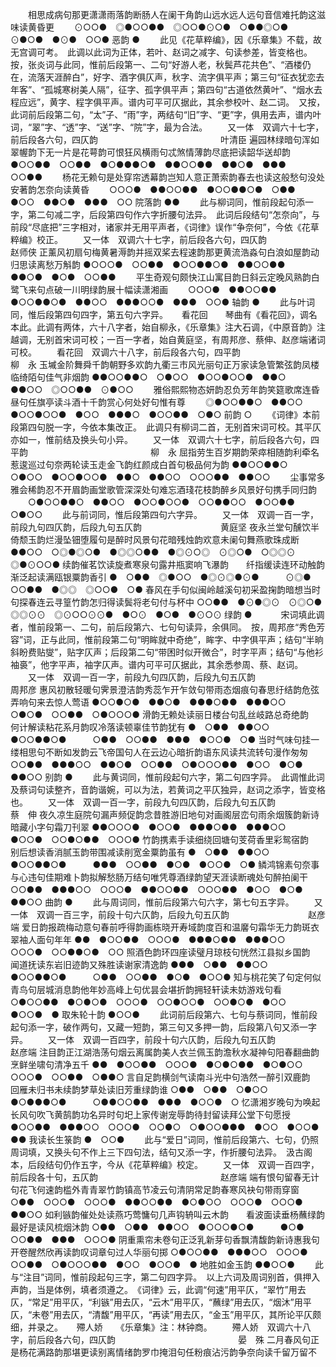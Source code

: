 <!-- { "loadSidebar": true } -->
　　相思成病句那更潇潇雨落韵断肠人在阑干角韵山远水远人远句音信难托韵这滋味读黄昏更
　　⊙○○●　◎●○○●●　◎○○●⊙○●　○●●◎○●　⊙●○●　●⊙●　○○●
恶韵
●
 　　此见《花草粹编》，因《乐章集》不载，故无宫调可考。　此调以此词为正体，若叶、赵词之减字、句读参差，皆变格也。按，张炎词与此同，惟前后段第一、二句“好游人老，秋鬓芦花共色”、“酒楼仍在，流落天涯醉白”，好字、酒字俱仄声，秋字、流字俱平声；第三句“征衣犹恋去年客”、“孤城寒树美人隔”，征字、孤字俱平声；第四句“古道依然黄叶”、“烟水去程应远”，黄字、程字俱平声。谱内可平可仄据此，其余参校叶、赵二词。　又按，此词前后段第二句，“太”子、“雨”字，两结句“旧”字、“更”字，俱用去声，谱内叶词，“翠”字、“透”字、“送”字、“院”字，最为合法。 
　　又一体　双调六十七字，前后段各六句，四仄韵　　　　　　　　　　　　　　叶清臣
遍园林绿暗句浑如翠幄韵下无一片是花萼韵可恨狂风横雨句忒煞情薄韵尽底把读韶华送却韵
●○○●●　○○●●　●○●●●○●　●●○○●●　●●○●　●●●　○○●●
　　杨花无赖句是处穿帘透幕韵岂知人意正萧索韵春去也读这般愁句没处安著韵怎奈向读黄昏
　　○○○●　●●○○●●　●○○●●○●　○●●　●○○　●●○●　●●●　○○
院落韵
●●
 　　此与柳词同，惟前段起句添一字，第二句减二字，后段第四句作六字折腰句法异。　此词后段结句“怎奈向”，与前段“尽底把”三字相对，诸家并无用平声者，《词律》误作“争奈何”，今依《花草粹编》校正。 
　　又一体　双调六十七字，前后段各六句，四仄韵　　　　　　　　　　　　　　赵师侠
正薰风初扇句梅黄暑溽韵并摇双桨去程速韵那更黄流浩淼句白浪如屋韵动归思读离愁万斛韵
●○○○●　○○●●　●○○●●○●　●●○○●●　●●○●　●○●　○○●●
　　平生奇观句颇快江山寓目韵日斜云定晚风熟韵白鹭飞来句点破一川明绿韵展十幅读潇湘画
　　○○○●　●●○○●●　●○○●●○●　●●○○　●●●○○●　●●●　○○●
轴韵
●
 　　此与叶词同，惟后段第四句四字，第五句六字异。 
　
看花回　　琴曲有《看花回》，调名本此。此调有两体，六十八字者，始自柳永，《乐章集》注大石调，《中原音韵》注越调，无别首宋词可校；一百一字者，始自黄庭坚，有周邦彦、蔡伸、赵彦端诸词可校。
　　看花回　双调六十八字，前后段各六句，四平韵　　　　　　　　　　　　　　柳　永
玉墄金阶舞舜千韵朝野多欢韵九衢三市风光丽句正万家读急管繁弦韵凤楼临绮陌句佳气非烟韵
●●○○●●○　○●○○　●○○●○○●　●●○　●●○○　◎○○●●　⊙●○○
　　雅俗熙熙物态妍韵忍负芳年韵笑筵歌席连昏昼句任旗亭读斗酒十千韵赏心何处好句惟有尊
　　◎●○○●●○　●●○○　●○○●○○●　●○○　●●●○　●○○●●　○●○
前韵
○
 　　《词律》本前段第四句脱一字，今依本集改正。　此调只有柳词二首，无别首宋词可校。其平仄亦如一，惟前结及换头句小异。 
　　又一体　双调六十七字，前后段各六句，四平韵　　　　　　　　　　　　　　柳　永
屈指劳生百岁期韵荣瘁相随韵利牵名惹逡巡过句奈两轮读玉走金飞韵红颜成白首句极品何为韵
●●○○●●○　○●○○　●○○●○○●　●●○　●●○○　○○○●●　●●○○
　　尘事常多雅会稀韵忍不开眉韵画堂歌管深深处句难忘酒琖花枝韵醉乡风景好句携手同归韵
　　○●○○●●○　●●○○　●○○●○○●　○○●●○○　●○○●●　○●○○
 　　此与前词同，惟后段第四句六字异。 
　　又一体　双调一百一字，前段九句四仄韵，后段九句五仄韵　　　　　　　　　黄庭坚
夜永兰堂句醺饮半倚颓玉韵烂漫坠钿堕履句是醉时风景句花暗残烛韵欢意未阑句舞燕歌珠成断
●●○○　○◎●◎○●　●◎◎○●●　●◎⊙○◎　⊙◎○●　○◎◎⊙　◎●⊙○○●
续韵催茗饮读旋煮寒泉句露井瓶窦响飞瀑韵　　纤指缓读连环动触韵渐泛起读满瓯银粟韵香引
●　○●●　◎●○○　●◎⊙◎●⊙●　　　⊙◎●　○○●●　●◎◎　◎○○●　○●
春风在手句似闽岭越溪句初采盈掬韵暗想当时句探春连云寻篁竹韵怎归得读鬓将老句付与杯中
○○●●　●⊙●◎⊙　⊙◎○●　◎◎⊙⊙　◎⊙○○⊙⊙●　●○⊙　●○●　●⊙○⊙
绿韵
●　
 　　宋词填此调者，惟前段第一、二句，前后段第六、七句句读异，余俱同。　按，周邦彦“秀色芳容”词，正与此同，惟前段第二句“明眸就中奇绝”，眸字、中字俱平声；结句“半晌斜盼费贴燮”，贴字仄声；后段第二句“带困时似开微合”，时字平声；结句“与他衫袖裛”，他字平声，袖字仄声。谱内可平可仄据此，其余悉参周、蔡、赵词。 
　　又一体　双调一百一字，前段九句四仄韵，后段九句五仄韵　　　　　　　　　周邦彦
惠风初散轻暖句霁景澄洁韵秀蕊乍开乍敛句带雨态烟痕句春思纡结韵危弦弄响句来去惊人莺语
●○○●○●　●●○●　●●●○●●　●●●○○　○●○●　○○●●　○●○○○●
滑韵无赖处读丽日楼台句乱丝岐路总奇绝韵　　何计解读粘花系月韵叹冷落读顿辜佳节韵犹有
●　○●●　●●○○　●○○●●○●　　　○●●　○○●●　●●●　●○○●　○●
当时气味句挂一缕相思句不断如发韵云飞帝国句人在云边心暗折韵语东风读共流转句漫作匆匆
○○●●　●●●○○　●●○●　○○●●　○●○○○●●　●○○　●○●　●●○○
别韵
●
 　　此与黄词同，惟前段起句六字，第二句四字异。　此调惟此词及蔡词句读整齐，音韵谐婉，可以为法，若黄词之平仄独异，赵词之添字，皆变格也。 
　　又一体　双调一百一字，前段九句四仄韵，后段九句五仄韵　　　　　　　　　蔡　伸
夜久凉生庭院句漏声频促韵念昔胜游旧地句对画阁层峦句雨余烟簇韵新诗暗藏小字句霜刀刊翠
●●○○○●　●○○●　●●●○●●　●●●○○　●○○●　○○●○●●　○○○●
竹韵携素手读细绕回塘句芰荷香里彩鸳宿韵　　别后想读香消腻玉韵带围减读削宽金粟韵虽有
●　○●●　●●○○　●○○●●○●　　　●●●　○○●●　●○●　●○○●　○●
鳞鸿锦素句奈事与心违句佳期难卜韵拟解愁肠万结句唯凭尊酒绿韵望天涯读断魂处句醉拍阑干
○○●●　●●●○○　○○○●　●●○○●●　○○○●●　●○○　●○●　●●○○
曲韵
●
 　　此与周词同，惟前后段第六句六字，第七句五字异。 
　　又一体　双调一百三字，前段十句六仄韵，后段九句五仄韵　　　　　　　　　赵彦端
爱日韵报疏梅动意句春前呼得韵画栋晓开寿域韵度百和温黁句霜华无力韵斑衣翠袖人面句年年
●●　●○○●●　○○○●　●●●○●●　●●●○○　○○○●　○○●●○●　○○
照酒色韵环四座读璧月琼枝句恍然江县拟乡国韵　　闻道抚读东岩旧迹韵又殊胜读谢家清逸韵
●●●　○●●　●●○○　●○○●●○●　　　○●●　○○●●　●○●　●○○●
知与桃花笑了句定何似青鸟句层城消息韵他年妙高峰上句优昙会堪折韵拥轻轩读未妨游戏句看
○●○○●●　●○●○●　○○○●　○○●○○●　○○●○●　●○○　●○○●　●
取朱轮十韵
●○○●
 　　此词前后段第六、七句与蔡词同，惟前段起句添一字，破作两句，又藏一短韵，第三句又多押一韵，后段第八句又添一字异。 
　　又一体　双调一百四字，前段十句六仄韵，后段九句五仄韵　　　　　　　　　赵彦端
注目韵正江湖浩荡句烟云离属韵美人衣兰佩玉韵澹秋水凝神句阳春翻曲韵烹鲜坐啸句清净五千
●●　●○○●●　○○○●　●○●○●●　●○●○○　○○○●　○○●●　○●●○
言自足韵横剑气读南斗光中句浩然一醉引双鹿韵　　回雁未归书未续韵梦草处读旧芳重绿韵谁
○●●　○●●　○●○○　●○●●●○●　　　○●●○○●●　●●●　●○○●　○
忆潇湘岁晚句为唤起长风句吹飞黄鹄韵功名异时句圯上家传谢宠辱韵待封留读拜公堂下句愿授
●○○●●　●●●○○　○○○●　○○●○　○●○○●●●　●○○　●○○●　●●
我读长生箓韵
●　○○●
 　　此与“爱日”词同，惟前后段第六、七句，仍照周词填，又换头句不作上三下四句法，结句又添一字，作折腰句法异。　汲古阁本，后段结句仍作五字，今从《花草粹编》校定。 
　　又一体　双调一百四字，前后段各十句，五仄韵　　　　　　　　　　　　　　赵彦端
端有恨句留春无计句花飞何速韵槛外青青翠竹韵镇高节凌云句清阴常足韵春寒风袂句带雨穿窗
○●●　○○○●　○○○●　●●○○●●　●○●○○　○○○●　○○○●　●●○○
如利镞韵催处处读燕巧莺慵句几声钩辀叫云木韵　　看波面读垂杨蘸绿韵最好是读风梳烟沐韵
○●●　○●●　●●○○　●○○○●○●　　　●○●　○○●●　●●●　○○○●
阴重熏帘未卷句正泛乳新芽句香飘清馥韵新诗惠我句开卷醒然欣再读韵叹词章句过人华丽句掷
○●○○●●　●●●○○　○○○●　○○●●　○●○○○●●　●○○　●○○●　●
地胜如金玉韵
●●○○●
 　　此与“注目”词同，惟前段起句三字，第二句四字异。　以上六词及周词别首，俱押入声韵，当是体例，填者须遵之。　《词律》云，此调“何速”用平仄，“翠竹”用去仄，“常足”用平仄，“利镞”用去仄，“云木”用平仄，“蘸绿”用去仄，“烟沐”用平仄，“未卷”用去仄，“清馥”用平仄，“再读”用去仄，“金玉”用平仄，其所论平仄颇细，并录之。 
　
殢人娇　　《乐章集》注：林钟商。
　　殢人娇　双调六十八字，前后段各六句，四仄韵　　　　　　　　　　　　　　晏　殊
二月春风句正是杨花满路韵那堪更读别离情绪韵罗巾掩泪句任粉痕沾污韵争奈向读千留万留不
